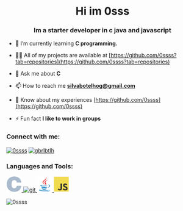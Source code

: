 <h1 align="center">Hi im 0sss</h1>
<h3 align="center">Im a starter developer in c java and javascript</h3>

- 🌱 I’m currently learning **C programming.**

- 👨‍💻 All of my projects are available at [https://github.com/0ssss?tab=repositories](https://github.com/0ssss?tab=repositories)

- 💬 Ask me about **C**

- 📫 How to reach me **silvabotelhog@gmail.com**

- 📄 Know about my experiences [https://github.com/0ssss](https://github.com/0ssss)

- ⚡ Fun fact **I like to work in groups**

<h3 align="left">Connect with me:</h3>
<p align="left">
<a href="https://dev.to/0ssss" target="blank"><img align="center" src="https://cdn.jsdelivr.net/npm/simple-icons@3.0.1/icons/dev-dot-to.svg" alt="0ssss" height="30" width="40" /></a>
<a href="https://instagram.com/gbrlbtlh" target="blank"><img align="center" src="https://raw.githubusercontent.com/rahuldkjain/github-profile-readme-generator/neutral-icons/src/images/icons/Social/instagram.svg" alt="gbrlbtlh" height="30" width="40" /></a>
</p>

<h3 align="left">Languages and Tools:</h3>
<p align="left"> <a href="https://www.cprogramming.com/" target="_blank"> <img src="https://raw.githubusercontent.com/devicons/devicon/master/icons/c/c-original.svg" alt="c" width="40" height="40"/> </a> <a href="https://git-scm.com/" target="_blank"> <img src="https://www.vectorlogo.zone/logos/git-scm/git-scm-icon.svg" alt="git" width="40" height="40"/> </a> <a href="https://www.java.com" target="_blank"> <img src="https://raw.githubusercontent.com/devicons/devicon/master/icons/java/java-original.svg" alt="java" width="40" height="40"/> </a> <a href="https://developer.mozilla.org/en-US/docs/Web/JavaScript" target="_blank"> <img src="https://raw.githubusercontent.com/devicons/devicon/master/icons/javascript/javascript-original.svg" alt="javascript" width="40" height="40"/> </a> </p>

<p><img align="center" src="https://github-readme-stats.vercel.app/api/top-langs?username=0ssss&show_icons=true&locale=en&layout=compact" alt="0ssss" /></p>
